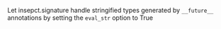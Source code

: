 Let insepct.signature handle stringified types generated by `__future__` annotations by setting the `eval_str` option to True
